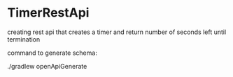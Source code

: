 # TimerRestApi
creating rest api that creates a timer and return number of seconds left until termination

command to generate schema:

./gradlew openApiGenerate